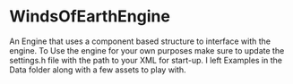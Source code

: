 # WindsOfEarthEngine
 An Engine that uses a component based structure to interface with the engine. 
 To Use the engine for your own purposes make sure to update the settings.h file with the path to your XML for start-up. I left Examples in the Data folder along with a few assets to play with. 
 
